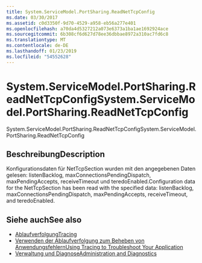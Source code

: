 ```yaml
---
title: System.ServiceModel.PortSharing.ReadNetTcpConfig
ms.date: 03/30/2017
ms.assetid: c0d3350f-9d70-4529-a958-eb56a277e401
ms.openlocfilehash: a70da4d5327212a073e6373a1ba1ae1692924ace
ms.sourcegitcommit: 6b308cf6d627d78ee36dbbae8972a310ac7fd6c8
ms.translationtype: MT
ms.contentlocale: de-DE
ms.lasthandoff: 01/23/2019
ms.locfileid: "54552628"
---
```

# <a name="systemservicemodelportsharingreadnettcpconfig"></a><span data-ttu-id="9b5da-102">System.ServiceModel.PortSharing.ReadNetTcpConfig</span><span class="sxs-lookup"><span data-stu-id="9b5da-102">System.ServiceModel.PortSharing.ReadNetTcpConfig</span></span>
<span data-ttu-id="9b5da-103">System.ServiceModel.PortSharing.ReadNetTcpConfig</span><span class="sxs-lookup"><span data-stu-id="9b5da-103">System.ServiceModel.PortSharing.ReadNetTcpConfig</span></span>  
  
## <a name="description"></a><span data-ttu-id="9b5da-104">Beschreibung</span><span class="sxs-lookup"><span data-stu-id="9b5da-104">Description</span></span>  
 <span data-ttu-id="9b5da-105">Konfigurationsdaten für NetTcpSection wurden mit den angegebenen Daten gelesen: listenBacklog, maxConnectionsPendingDispatch, maxPendingAccepts, receiveTimeout und teredoEnabled.</span><span class="sxs-lookup"><span data-stu-id="9b5da-105">Configuration data for the NetTcpSection has been read with the specified data:  listenBacklog, maxConnectionsPendingDispatch, maxPendingAccepts, receiveTimeout, and teredoEnabled.</span></span>  
  
## <a name="see-also"></a><span data-ttu-id="9b5da-106">Siehe auch</span><span class="sxs-lookup"><span data-stu-id="9b5da-106">See also</span></span>
- [<span data-ttu-id="9b5da-107">Ablaufverfolgung</span><span class="sxs-lookup"><span data-stu-id="9b5da-107">Tracing</span></span>](../../../../../docs/framework/wcf/diagnostics/tracing/index.md)
- [<span data-ttu-id="9b5da-108">Verwenden der Ablaufverfolgung zum Beheben von Anwendungsfehlern</span><span class="sxs-lookup"><span data-stu-id="9b5da-108">Using Tracing to Troubleshoot Your Application</span></span>](../../../../../docs/framework/wcf/diagnostics/tracing/using-tracing-to-troubleshoot-your-application.md)
- [<span data-ttu-id="9b5da-109">Verwaltung und Diagnose</span><span class="sxs-lookup"><span data-stu-id="9b5da-109">Administration and Diagnostics</span></span>](../../../../../docs/framework/wcf/diagnostics/index.md)
